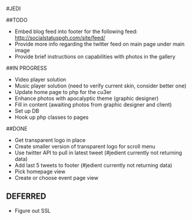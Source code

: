 #JEDI 

##TODO
* Embed blog feed into footer for the following feed: http://socialstatuspgh.com/site/feed/
* Provide more info regarding the twitter feed on main page under main image
* Provide brief instructions on capabilities with photos in the gallery

##IN PROGRESS
* Video player solution
* Music player solution (need to verify current skin, consider better one)
* Update home page to php for the cu3er
* Enhance photos with apocalyptic theme (graphic designer)
* Fill in content (awaiting photos from graphic designer and client)
* Set up DB
* Hook up php classes to pages

##DONE
* Get transparent logo in place
* Create smaller version of transparent logo for scroll menu
* Use twitter API to pull in latest tweet (#jedient currently not returning data)
* Add last 5 tweets to footer (#jedient currently not returning data)
* Pick homepage view
* Create or choose event page view

## DEFERRED
* Figure out SSL